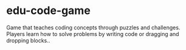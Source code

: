 # edu-code-game
Game that teaches coding concepts through puzzles and challenges. Players learn how to solve problems by writing code or dragging and dropping blocks..
